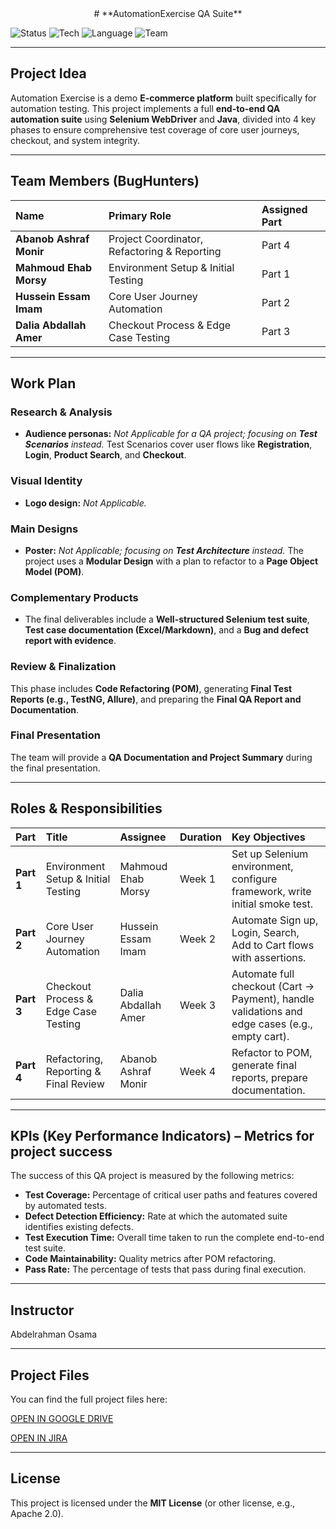 <center> # **AutomationExercise QA Suite** </center>

![Status](https://img.shields.io/badge/Status-In%20Progress-yellow)
![Tech](https://img.shields.io/badge/Tech-Selenium%20WebDriver-blue)
![Language](https://img.shields.io/badge/Language-Java-green)
![Team](https://img.shields.io/badge/Team-Bug%20Hunters-red)

---

## Project Idea
Automation Exercise is a demo **E-commerce platform** built specifically for automation testing. This project implements a full **end-to-end QA automation suite** using **Selenium WebDriver** and **Java**, divided into 4 key phases to ensure comprehensive test coverage of core user journeys, checkout, and system integrity.

---

## Team Members (BugHunters)
| Name | Primary Role | Assigned Part |
| :--- | :--- | :--- |
| **Abanob Ashraf Monir** | Project Coordinator, Refactoring & Reporting | Part 4 |
| **Mahmoud Ehab Morsy** | Environment Setup & Initial Testing | Part 1 |
| **Hussein Essam Imam** | Core User Journey Automation | Part 2 |
| **Dalia Abdallah Amer** | Checkout Process & Edge Case Testing | Part 3 |

---

## Work Plan

### Research & Analysis
* **Audience personas:** *Not Applicable for a QA project; focusing on **Test Scenarios** instead.* Test Scenarios cover user flows like **Registration**, **Login**, **Product Search**, and **Checkout**.

### Visual Identity
* **Logo design:** *Not Applicable.*

### Main Designs
* **Poster:** *Not Applicable; focusing on **Test Architecture** instead.* The project uses a **Modular Design** with a plan to refactor to a **Page Object Model (POM)**.

### Complementary Products
* The final deliverables include a **Well-structured Selenium test suite**, **Test case documentation (Excel/Markdown)**, and a **Bug and defect report with evidence**.

### Review & Finalization
This phase includes **Code Refactoring (POM)**, generating **Final Test Reports (e.g., TestNG, Allure)**, and preparing the **Final QA Report and Documentation**.

### Final Presentation
The team will provide a **QA Documentation and Project Summary** during the final presentation.

---

## Roles & Responsibilities

| Part | Title | Assignee | Duration | Key Objectives |
| :--- | :--- | :--- | :--- | :--- |
| **Part 1** | Environment Setup & Initial Testing | Mahmoud Ehab Morsy | Week 1 | Set up Selenium environment, configure framework, write initial smoke test. |
| **Part 2** | Core User Journey Automation | Hussein Essam Imam | Week 2 | Automate Sign up, Login, Search, Add to Cart flows with assertions. |
| **Part 3** | Checkout Process & Edge Case Testing | Dalia Abdallah Amer | Week 3 | Automate full checkout (Cart → Payment), handle validations and edge cases (e.g., empty cart). |
| **Part 4** | Refactoring, Reporting & Final Review | Abanob Ashraf Monir | Week 4 | Refactor to POM, generate final reports, prepare documentation. |

---

## KPIs (Key Performance Indicators) – Metrics for project success
The success of this QA project is measured by the following metrics:
* **Test Coverage:** Percentage of critical user paths and features covered by automated tests.
* **Defect Detection Efficiency:** Rate at which the automated suite identifies existing defects.
* **Test Execution Time:** Overall time taken to run the complete end-to-end test suite.
* **Code Maintainability:** Quality metrics after POM refactoring.
* **Pass Rate:** The percentage of tests that pass during final execution.

---

## Instructor
Abdelrahman Osama

---

## Project Files
You can find the full project files here:

[OPEN IN GOOGLE DRIVE](https://drive.google.com/drive/folders/1Blc4F-n1Kfdbi5_vV3LR41avmRcmFsIO?usp=sharing)

[OPEN IN JIRA](https://depi-bug-hunters.atlassian.net/jira/software/projects/KAN/boards/1?atlOrigin=eyJpIjoiNjIxYzAzMDAxYjEyNDI5NTlmNmUzOWVkYWNkNGU4NjQiLCJwIjoiaiJ9)

---

## License
This project is licensed under the **MIT License** (or other license, e.g., Apache 2.0).

